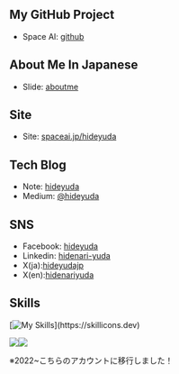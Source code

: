 ## My GitHub Project
- Space AI: [github](https://github.com/spaceaiinc)


## About Me In Japanese
- Slide: [aboutme](https://docs.google.com/presentation/d/1FgKZEIrEXmmQzAU-ZXmPiYFbVX2Bh3nj7MXuzL2AjnQ/edit?usp=sharing)

## Site
- Site: [spaceai.jp/hideyuda](https://spaceai.jp/hideyuda/)

## Tech Blog
- Note: [hideyuda](https://note.com/hideyuda/)
- Medium: [@hideyuda](https://medium.com/@hideyuda)

## SNS
- Facebook: [hideyuda](https://www.facebook.com/hideyuda)
- Linkedin: [hidenari-yuda](https://www.linkedin.com/in/hidenari-yuda-212076266/)
- X(ja):[hideyudajp](https://x.com/hideyudajp)
- X(en):[hidenariyuda](https://x.com/hidenariyuda)

## Skills
[![My Skills]([https://skillicons.dev/icons?i=js,ts,react,go,python,nextjs,docker,gcp,github,git,mysql](https://skillicons.dev/icons?i=js,ts,react,go,python,nextjs,docker,gcp,github,git,mysql,postgresql,django,supabase,aws))](https://skillicons.dev)


![](http://github-profile-summary-cards.vercel.app/api/cards/most-commit-language?username=hideyuda&theme=solarized_dark)![](http://github-profile-summary-cards.vercel.app/api/cards/repos-per-language?username=hideyuda&theme=solarized_dark)

※2022~こちらのアカウントに移行しました！

